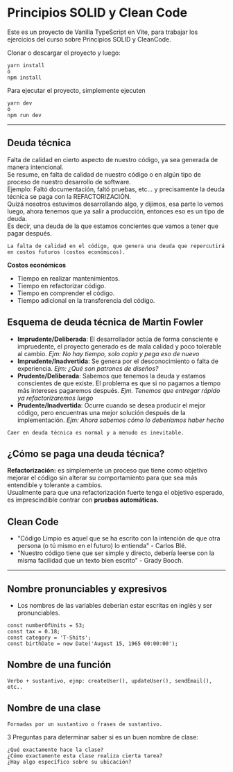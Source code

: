 # Principios SOLID y Clean Code

Este es un proyecto de Vanilla TypeScript en Vite, para trabajar los ejercicios del curso sobre Principios SOLID y CleanCode.

Clonar o descargar el proyecto y luego:

```
yarn install
ó
npm install
```

Para ejecutar el proyecto, simplemente ejecuten
```
yarn dev
ó
npm run dev
```

---

## Deuda técnica
Falta de calidad en cierto aspecto de nuestro código, ya sea generada de manera intencional.  
Se resume, en falta de calidad de nuestro código o en algún tipo de proceso de nuestro desarrollo de software.  
Ejemplo: Faltó documentación, faltó pruebas, etc... y precisamente la deuda técnica se paga con la REFACTORIZACIÓN.  
Quizá nosotros estuvimos desarrollando algo, y dijimos, esa parte lo vemos luego, ahora tenemos que ya salir a producción, entonces
eso es un tipo de deuda.  
Es decir, una deuda de la que estamos concientes que vamos a tener que pagar después.

```
La falta de calidad en el código, que genera una deuda que repercutirá en costos futuros (costos económicos).
```
**Costos económicos**
- Tiempo en realizar mantenimientos.
- Tiempo en refactorizar código.
- Tiempo en comprender el código.
- Tiempo adicional en la transferencia del código.

## Esquema de deuda técnica de Martin Fowler
- **Imprudente/Deliberada**: El desarrollador actúa de forma consciente e impruedente, el proyecto generado es de mala calidad y poco tolerable al cambio. *Ejm: No hay tiempo, solo copia y pega eso de nuevo*
- **Imprudente/Inadvertida**: Se genera por el desconocimiento o falta de experiencia. *Ejm: ¿Qué son patrones de diseños?*
- **Prudente/Deliberada**: Sabemos que tenemos la deuda y estamos conscientes de que existe. El problema es que si no pagamos a tiempo más intereses pagaremos después. *Ejm. Tenemos que entregar rápido ya refactorizaremos luego*
- **Prudente/Inadvertida**: Ocurre cuando se desea producir el mejor código, pero encuentras una mejor solución después de la implementación. *Ejm: Ahora sabemos cómo lo deberíamos haber hecho*

```
Caer en deuda técnica es normal y a menudo es inevitable.
```

## ¿Cómo se paga una deuda técnica?
**Refactorización:** es simplemente un proceso que tiene como objetivo mejorar el código sin alterar su comportamiento para que sea más entendible y tolerante a cambios.  
Usualmente para que una refactorización fuerte tenga el objetivo esperado, es imprescindible contrar con **pruebas automáticas.**

## Clean Code
- "Código Limpio es aquel que se ha escrito con la intención de que otra persona (o tú mismo en el futuro) lo entienda" - Carlos Blé.
- "Nuestro código tiene que ser simple y directo, debería leerse con la misma facilidad que un texto bien escrito" - Grady Booch.

---
## Nombre pronunciables y expresivos
- Los nombres de las variables deberían estar escritas en inglés y ser pronunciables.
```
const numberOfUnits = 53;
const tax = 0.18;
const category = 'T-Shits';
const birthDate = new Date('August 15, 1965 00:00:00');
```

## Nombre de una función
```
Verbo + sustantivo, ejmp: createUser(), updateUser(), sendEmail(), etc..
```

## Nombre de una clase
```
Formadas por un sustantivo o frases de sustantivo.
```
3 Preguntas para determinar saber si es un buen nombre de clase:
```
¿Qué exactamente hace la clase?
¿Cómo exactamente esta clase realiza cierta tarea?
¿Hay algo específico sobre su ubicación?
```